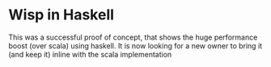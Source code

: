 Wisp in Haskell
==============


This was a successful proof of concept, that shows the huge performance boost (over scala) using haskell. It is now looking for a new owner to bring it (and keep it) inline with the scala implementation
